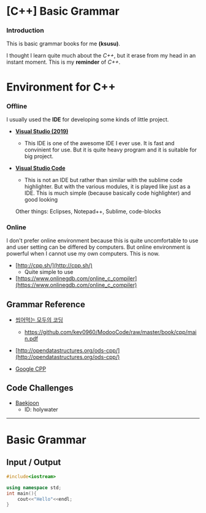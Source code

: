 # [C++] Basic Grammar

### Introduction

This is basic grammar books for me **(ksusu)**.

I thought I learn quite much about the *C++*, but it erase from my head in an instant moment. This is my **reminder** of *C++*.

# Environment for C++

### Offline
I usually used the **IDE** for developing some kinds of little project.

- **[Visual Studio (2019)](https://visualstudio.microsoft.com/ko/)**
	- This IDE is one of the awesome IDE I ever use. It is fast and convinient for use. But it is quite heavy program and it is suitable for big project.

- **[Visual Studio Code](https://visualstudio.microsoft.com/ko/)**
	- This is not an IDE but rather than similar with the sublime code highlighter. But with the various modules, it is played like just as a IDE. This is much simple (because basically code highlighter) and good looking
	
	Other things: Eclipses, Notepad++, Sublime, code-blocks

### Online

I don't prefer online environment because this is quite uncomfortable to use and user setting can be differed by computers. But online environment is powerful when I cannot use my own computers. This is now.
 
 - [http://cpp.sh/](http://cpp.sh/)
	- Quite simple to use
 - [https://www.onlinegdb.com/online_c_compiler](https://www.onlinegdb.com/online_c_compiler)
 
## Grammar Reference

- [씹어먹는 모두의 코딩](https://modoocode.com/135)
	- https://github.com/kev0960/ModooCode/raw/master/book/cpp/main.pdf

- [http://opendatastructures.org/ods-cpp/](http://opendatastructures.org/ods-cpp/)

 - [Google CPP ](https://google.github.io/styleguide/cppguide.html)
## Code Challenges

- [Baekjoon](https://www.acmicpc.net/)
	- ID: holywater

---
# Basic Grammar
## Input / Output
~~~cpp
#include<iostream>

using namespace std;
int main(){
	cout<<"Hello"<<endl;
}
~~~
<!--stackedit_data:
eyJoaXN0b3J5IjpbLTg4OTI2NTcxOSwtODgyMjY1NjY2LDM5OT
Q3ODg4Ml19
-->